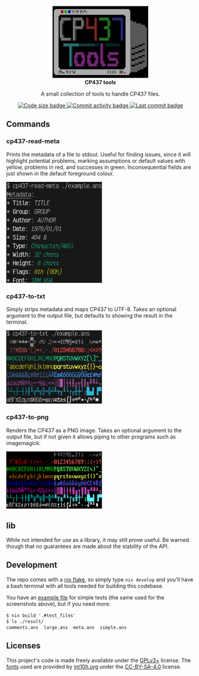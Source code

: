 <div align="center">
  <!-- nix run nixpkgs#imagemagick -- logo.png -resize 5% logo.small.png -->
  <a href="logo.png"><img src="logo.small.png" width="256" alt="logo"/></a>
</div><div align="center">
  <b>CP437 tools</b>

  A small collection of tools to handle CP437 files.
</div><div align="center">
  <!-- Badges -->
  <a href="https://github.com/kip93/cp437-tools">
    <img src="https://img.shields.io/github/languages/code-size/kip93/cp437-tools?style=flat&label=Size&color=067CC1&cacheSeconds=3600" alt="Code size badge"/>
  </a>
  <a href="https://github.com/kip93/cp437-tools/graphs/commit-activity">
    <img src="https://img.shields.io/github/commit-activity/m/kip93/cp437-tools?style=flat&label=Commit%20activity&color=067CC1&cacheSeconds=300" alt="Commit activity badge"/>
  </a>
  <a href="https://github.com/kip93/cp437-tools/commits/main">
    <img src="https://img.shields.io/github/last-commit/kip93/cp437-tools?style=flat&label=Last%20commit&color=067CC1&cacheSeconds=300" alt="Last commit badge"/>
  </a>
</div>


## Commands

### cp437-read-meta

Prints the metadata of a file to stdout. Useful for finding issues, since it
will highlight potential problems, marking assumptions or default values with
yellow, problems in red, and successes in green. Inconsequential fields are just
shown in the default foreground colour.

<img src="screenshots/read-meta.png" width="256" alt="meta output"/>

### cp437-to-txt

Simply strips metadata and maps CP437 to UTF-8. Takes an optional argument to
the output file, but defaults to showing the result in the terminal.

<img src="screenshots/to-txt.png" width="256" alt="TXT output"/>

### cp437-to-png

Renders the CP437 as a PNG image. Takes an optional argument to the output file,
but if not given it allows piping to other programs such as imagemagick.

<img src="screenshots/to-png.png" width="256" alt="PNG output"/>


## lib

While not intended for use as a library, it may still prove useful. Be warned
though that no guarantees are made about the stability of the API.


## Development

The repo comes with a [nix flake](./flake.nix), so simply type `nix develop` and
you'll have a bash terminal with all tools needed for building this codebase.

You have an [example file](./example.ans) for simple tests (the same used for
the screenshots above), but if you need more:

```shell
$ nix build '.#test_files'
$ ls ./result/
comments.ans  large.ans  meta.ans  simple.ans
```


## Licenses

This project's code is made freely available under the [GPLv3+](./LICENSE.md)
license. The [fonts](./res/fonts) used are provided by
[int10h.org](https://int10h.org/oldschool-pc-fonts) under the
[CC-BY-SA-4.0](./res/fonts/LICENSE) license.
